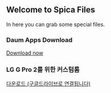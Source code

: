 ## Welcome to Spica Files
In here you can grab some special files.

### Daum Apps Download
[Download now](http://spica.archve.ga/daum/)

### LG G Pro 2를 위한 커스텀롬
[다운로드 (구글드라이브로 연결됩니다)](https://drive.google.com/uc?export=download&id=1n4WM4DwkREZGItPv0y4AITWrieCR49xh)
